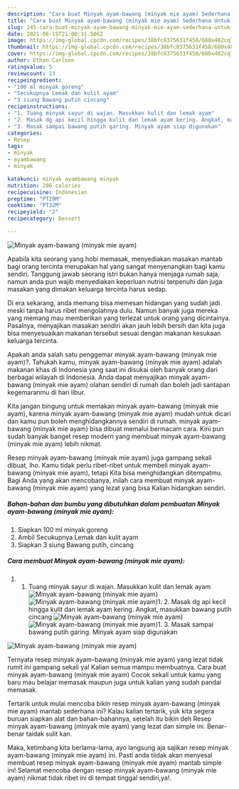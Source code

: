 ```yaml
---
description: "Cara buat Minyak ayam-bawang (minyak mie ayam) Sederhana Untuk Jualan"
title: "Cara buat Minyak ayam-bawang (minyak mie ayam) Sederhana Untuk Jualan"
slug: 245-cara-buat-minyak-ayam-bawang-minyak-mie-ayam-sederhana-untuk-jualan
date: 2021-06-15T21:00:31.506Z
image: https://img-global.cpcdn.com/recipes/38bfc8375631f458/680x482cq70/minyak-ayam-bawang-minyak-mie-ayam-foto-resep-utama.jpg
thumbnail: https://img-global.cpcdn.com/recipes/38bfc8375631f458/680x482cq70/minyak-ayam-bawang-minyak-mie-ayam-foto-resep-utama.jpg
cover: https://img-global.cpcdn.com/recipes/38bfc8375631f458/680x482cq70/minyak-ayam-bawang-minyak-mie-ayam-foto-resep-utama.jpg
author: Ethan Carlson
ratingvalue: 5
reviewcount: 13
recipeingredient:
- "100 ml minyak goreng"
- "Secukupnya Lemak dan kulit ayam"
- "3 siung Bawang putih cincang"
recipeinstructions:
- "1. Tuang minyak sayur di wajan. Masukkan kulit dan lemak ayam"
- "2. Masak dg api kecil hingga kulit dan lemak ayam kering. Angkat, masukkan bawang putih cincang"
- "3. Masak sampai bawang putih garing. Minyak ayam siap digunakan"
categories:
- Resep
tags:
- minyak
- ayambawang
- minyak

katakunci: minyak ayambawang minyak 
nutrition: 286 calories
recipecuisine: Indonesian
preptime: "PT29M"
cooktime: "PT32M"
recipeyield: "2"
recipecategory: Dessert

---
```



![Minyak ayam-bawang (minyak mie ayam)](https://img-global.cpcdn.com/recipes/38bfc8375631f458/680x482cq70/minyak-ayam-bawang-minyak-mie-ayam-foto-resep-utama.jpg)

Apabila kita seorang yang hobi memasak, menyediakan masakan mantab bagi orang tercinta merupakan hal yang sangat menyenangkan bagi kamu sendiri. Tanggung jawab seorang istri bukan hanya menjaga rumah saja, namun anda pun wajib menyediakan keperluan nutrisi terpenuhi dan juga masakan yang dimakan keluarga tercinta harus sedap.

Di era  sekarang, anda memang bisa memesan hidangan yang sudah jadi meski tanpa harus ribet mengolahnya dulu. Namun banyak juga mereka yang memang mau memberikan yang terlezat untuk orang yang dicintainya. Pasalnya, menyajikan masakan sendiri akan jauh lebih bersih dan kita juga bisa menyesuaikan makanan tersebut sesuai dengan makanan kesukaan keluarga tercinta. 



Apakah anda salah satu penggemar minyak ayam-bawang (minyak mie ayam)?. Tahukah kamu, minyak ayam-bawang (minyak mie ayam) adalah makanan khas di Indonesia yang saat ini disukai oleh banyak orang dari berbagai wilayah di Indonesia. Anda dapat menyajikan minyak ayam-bawang (minyak mie ayam) olahan sendiri di rumah dan boleh jadi santapan kegemaranmu di hari libur.

Kita jangan bingung untuk memakan minyak ayam-bawang (minyak mie ayam), karena minyak ayam-bawang (minyak mie ayam) mudah untuk dicari dan kamu pun boleh menghidangkannya sendiri di rumah. minyak ayam-bawang (minyak mie ayam) bisa dibuat memalui bermacam cara. Kini pun sudah banyak banget resep modern yang membuat minyak ayam-bawang (minyak mie ayam) lebih nikmat.

Resep minyak ayam-bawang (minyak mie ayam) juga gampang sekali dibuat, lho. Kamu tidak perlu ribet-ribet untuk membeli minyak ayam-bawang (minyak mie ayam), tetapi Kita bisa menghidangkan ditempatmu. Bagi Anda yang akan mencobanya, inilah cara membuat minyak ayam-bawang (minyak mie ayam) yang lezat yang bisa Kalian hidangkan sendiri.

<!--inarticleads1-->

##### Bahan-bahan dan bumbu yang dibutuhkan dalam pembuatan Minyak ayam-bawang (minyak mie ayam):

1. Siapkan 100 ml minyak goreng
1. Ambil Secukupnya Lemak dan kulit ayam
1. Siapkan 3 siung Bawang putih, cincang




<!--inarticleads2-->

##### Cara membuat Minyak ayam-bawang (minyak mie ayam):

1. 1. Tuang minyak sayur di wajan. Masukkan kulit dan lemak ayam
<img src="https://img-global.cpcdn.com/steps/96a6d3114bde57aa/160x128cq70/minyak-ayam-bawang-minyak-mie-ayam-langkah-memasak-1-foto.jpg" alt="Minyak ayam-bawang (minyak mie ayam)"><img src="https://img-global.cpcdn.com/steps/2b1686c3a3b2bb62/160x128cq70/minyak-ayam-bawang-minyak-mie-ayam-langkah-memasak-1-foto.jpg" alt="Minyak ayam-bawang (minyak mie ayam)">1. 2. Masak dg api kecil hingga kulit dan lemak ayam kering. Angkat, masukkan bawang putih cincang
<img src="https://img-global.cpcdn.com/steps/ffe62062be87959a/160x128cq70/minyak-ayam-bawang-minyak-mie-ayam-langkah-memasak-2-foto.jpg" alt="Minyak ayam-bawang (minyak mie ayam)"><img src="https://img-global.cpcdn.com/steps/b08a0126241abac5/160x128cq70/minyak-ayam-bawang-minyak-mie-ayam-langkah-memasak-2-foto.jpg" alt="Minyak ayam-bawang (minyak mie ayam)">1. 3. Masak sampai bawang putih garing. Minyak ayam siap digunakan
<img src="https://img-global.cpcdn.com/steps/38f0b15ec1876849/160x128cq70/minyak-ayam-bawang-minyak-mie-ayam-langkah-memasak-3-foto.jpg" alt="Minyak ayam-bawang (minyak mie ayam)">



Ternyata resep minyak ayam-bawang (minyak mie ayam) yang lezat tidak rumit ini gampang sekali ya! Kalian semua mampu membuatnya. Cara buat minyak ayam-bawang (minyak mie ayam) Cocok sekali untuk kamu yang baru mau belajar memasak maupun juga untuk kalian yang sudah pandai memasak.

Tertarik untuk mulai mencoba bikin resep minyak ayam-bawang (minyak mie ayam) mantab sederhana ini? Kalau kalian tertarik, yuk kita segera buruan siapkan alat dan bahan-bahannya, setelah itu bikin deh Resep minyak ayam-bawang (minyak mie ayam) yang lezat dan simple ini. Benar-benar taidak sulit kan. 

Maka, ketimbang kita berlama-lama, ayo langsung aja sajikan resep minyak ayam-bawang (minyak mie ayam) ini. Pasti anda tiidak akan menyesal membuat resep minyak ayam-bawang (minyak mie ayam) mantab simple ini! Selamat mencoba dengan resep minyak ayam-bawang (minyak mie ayam) nikmat tidak ribet ini di tempat tinggal sendiri,ya!.

